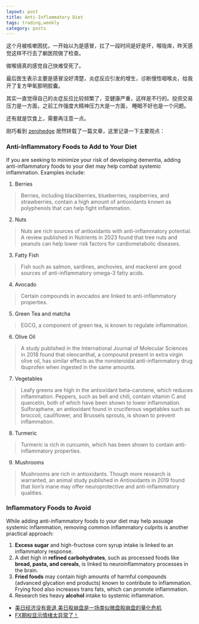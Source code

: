 ```yaml
---
layout: post
title: Anti-Inflammatory Diet
tags: trading,weekly
category: posts
---
```


这个月被咳嗽困扰，一开始以为是感冒，扛了一段时间是好是坏，喉咙痒，昨天感觉这样不行去了躺医院做了检查。

做喉镜真的感觉自己快难受死了。

最后医生表示主要是感冒没好清楚，炎症反应引发的增生，诊断慢性咽喉炎，给我开了复方甲氧那明胶囊。

其实一直觉得自己的炎症反应比较频繁了，亚健康严重，这样是不行的。投资交易压力是一方面，之前工作强度大精神压力大是一方面，
睡眠不好也是一个问题。

还有就是饮食上，需要再注意一点。

刚巧看到 [zerohedge](https://www.zerohedge.com/medical/anti-inflammatory-diet-may-reduce-dementia-risk-third-study)
居然转载了一篇文章，这里记录一下主要观点：

### Anti-Inflammatory Foods to Add to Your Diet
If you are seeking to minimize your risk of developing dementia, adding anti-inflammatory foods to your diet may help combat systemic inflammation. Examples include:

1. Berries
> Berries, including blackberries, blueberries, raspberries, and strawberries, contain a high amount of antioxidants known as polyphenols that can help fight inflammation.
2. Nuts
> Nuts are rich sources of antioxidants with anti-inflammatory potential. A review published in Nutrients in 2023 found that tree nuts and peanuts can help lower risk factors for cardiometabolic diseases.
3. Fatty Fish
> Fish such as salmon, sardines, anchovies, and mackerel are good sources of anti-inflammatory omega-3 fatty acids.
4. Avocado
> Certain compounds in avocados are linked to anti-inflammatory properties.
5. Green Tea and matcha
> EGCG, a component of green tea, is known to regulate inflammation.
6. Olive Oil
> A study published in the International Journal of Molecular Sciences in 2018 found that oleocanthal, a compound present in extra virgin olive oil, has similar effects as the nonsteroidal anti-inflammatory drug ibuprofen when ingested in the same amounts.
7. Vegetables
> Leafy greens are high in the antioxidant beta-carotene, which reduces inflammation. Peppers, such as bell and chili, contain vitamin C and quercetin, both of which have been shown to lower inflammation. Sulforaphane, an antioxidant found in cruciferous vegetables such as broccoli, cauliflower, and Brussels sprouts, is shown to prevent inflammation.
8. Turmeric
> Turmeric is rich in curcumin, which has been shown to contain anti-inflammatory properties.
9. Mushrooms
> Mushrooms are rich in antioxidants. Though more research is warranted, an animal study published in Antioxidants in 2019 found that lion’s mane may offer neuroprotective and anti-inflammatory qualities.

### Inflammatory Foods to Avoid
While adding anti-inflammatory foods to your diet may help assuage systemic inflammation, removing common inflammatory culprits is another practical approach:

1. **Excess sugar** and high-fructose corn syrup intake is linked to an inflammatory response.
2. A diet high in **refined carbohydrates**, such as processed foods like **bread, pasta, and cereals**, is linked to neuroinflammatory processes in the brain.
3. **Fried foods** may contain high amounts of harmful compounds (advanced glycation end products) known to contribute to inflammation. Frying food also increases trans fats, which can promote inflammation.
4. Research ties heavy **alcohol** intake to systemic inflammation.



- [美日经济没有衰退 美日股崩盘是一场类似微盘股崩盘的量化危机](https://mp.weixin.qq.com/s/Bm-oCqN6c_mqx7avnxM06g)
- [FX期权显示情绪太异常了！](https://mp.weixin.qq.com/s/JUNAtuvy6HKyG4cRt8AI1Q)